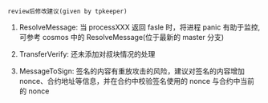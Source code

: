 `review后修改建议(given by tpkeeper)`
1. ResolveMessage:
    当 processXXX 返回 fasle 时，将进程 panic 有助于监控, 可参考 cosmos 中的 ResolveMessage(位于最新的 master 分支)

2. TransferVerify:
    还未添加对叔块情况的处理

3. MessageToSign:
    签名的内容有重放攻击的风险，建议对签名的内容增加 nonce、合约地址等信息，并在合约中校验签名使用的 nonce 与合约中当前的 nonce 
